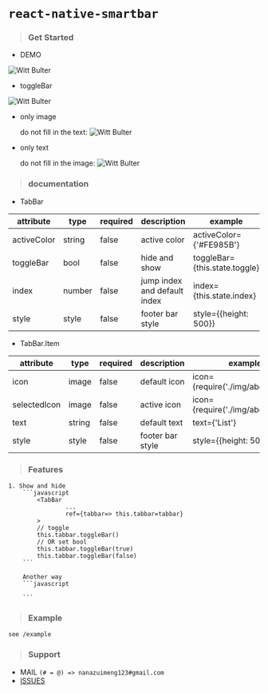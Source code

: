 # `react-native-smartbar`

>### **Get Started**  

- DEMO

![Witt Bulter](http://obqqxnnm4.bkt.clouddn.com/demo.gif?imageView2/1/w/140/h/280)

- toggleBar

![Witt Bulter](http://obqqxnnm4.bkt.clouddn.com/demo-2.gif?imageView2/1/w/140/h/280)

- only image

    do not fill in the text:
![Witt Bulter](http://obqqxnnm4.bkt.clouddn.com/demo-3.png?imageView1/1/w/500/h/110)
- only text

    do not fill in the image:
 ![Witt Bulter](http://obqqxnnm4.bkt.clouddn.com/demo-4.png?imageView1/1/w/500/h/110)
>### **documentation**    
- TabBar

| attribute   | type   | required | description                  | example                       |
| ----------- | ------ | -------- | ---------------------------- | ----------------------------- |
| activeColor | string | false    | active color                 | activeColor={'#FE985B'}       |
| toggleBar   | bool   | false    | hide and show                | toggleBar={this.state.toggle} |
| index       | number | false    | jump index and default index | index={this.state.index}      |
| style       | style  | false    | footer bar style             | style={{height: 500}}         |


- TabBar.Item

| attribute    | type   | required | description      | example                           |
| ------------ | ------ | -------- | ---------------- | --------------------------------- |
| icon         | image  | false    | default icon     | icon={require('./img/abc.png')}   |
| selectedIcon | image  | false    | active icon      | icon={require('./img/abc_2.png')} |
| text         | string | false    | default text     | text={'List'}                     |
| style        | style  | false    | footer bar style | style={{height: 500}}             |

>### **Features**   
    1. Show and hide
        ```javascript
            <TabBar
                    ...
                    ref={tabbar=> this.tabbar=tabbar}
            >
            // toggle 
            this.tabbar.toggleBar()
            // OR set bool
            this.tabbar.toggleBar(true)
            this.tabbar.toggleBar(false)
        ```
        
        Another way
        ```javascript
            
        ```

>### **Example**   
    see /example

>### **Support**      

- MAIL   `(# = @) => nanazuimeng123#gmail.com`
- [ISSUES](https://github.com/WittBulter/react-native-smartbar/issues)




















